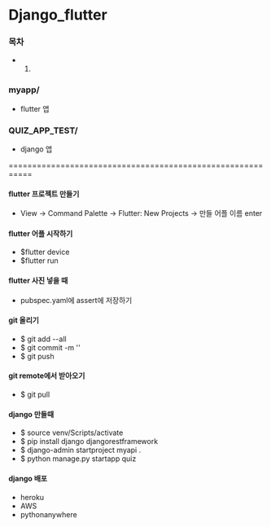 # Django_flutter

### 목차
- 1. 

### myapp/
- flutter 앱

### QUIZ_APP_TEST/
- django 앱

===========================================================

#### flutter 프로젝트 만들기
- View -> Command Palette -> Flutter: New Projects -> 만들 어플 이름 enter

#### flutter 어플 시작하기
- $flutter device
- $flutter run

#### flutter 사진 넣을 때
- pubspec.yaml에 assert에 저장하기

#### git 올리기
- $ git add --all
- $ git commit -m ''
- $ git push 

#### git remote에서 받아오기
- $ git pull

#### django 만들때
- $ source venv/Scripts/activate
- $ pip install django djangorestframework
- $ django-admin startproject myapi .
- $ python manage.py startapp quiz

#### django 배포
- heroku
- AWS
- pythonanywhere
